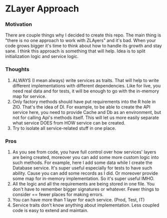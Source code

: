 # ZLayer Approach

### Motivation

There are couple things why I decided to create this repo. The main thing is "there is no one approach to work with ZLAyers" and it's bad.
When your code grows bigger it's time to think about how to handle its growth and stay sane. I think this approach is something that will help. Idea is to split initialization logic and service logic.

### Thoughts
1. ALWAYS (I mean always) write services as traits. That will help to write different implementations with different dependencies. Like for live, you need real data and for tests, it will be enough to go with the in-memory map for service.
2. Only factory methods should have put requirements into the R hole in ZIO. That's the idea of DI. For example, to be able to create the API service here, you need to provide Cache and Db as an environment, but not for calling Api's methods itself. This will let us more easily separate what service DOES from HOW service can be created.
3. Try to isolate all service-related stuff in one place.

### Pros
1. As you see from code, you have full control over how services' layers are being created, moreover you can add some more custom logic into such methods. For example, here I add some data while I create the Database service. It's super useful especially for tests to have such ability. Cause you can add some records as I did. Or moreover provide some map for in-memory implementation. So it's super useful IMHO.
2. All the logic and all the requirements are being stored in one file. You don't have to remember bigger signatures or whatever. Fewer things to consider == fewer places for making errors.
3. You can have more than 1 layer for each service. (Prod, Test, IT)
4. Service traits don't know anything about implementation. Less coupled code is easy to extend and maintain.
